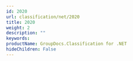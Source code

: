 ```yaml
---
id: 2020
url: classification/net/2020
title: 2020
weight: 2
description: ""
keywords: 
productName: GroupDocs.Classification for .NET
hideChildren: False
---
```

